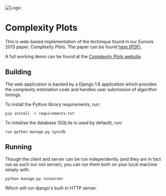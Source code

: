 ![Logo](http://ovii.oerc.ox.ac.uk/cpstatic/images/teaser.png)

# Complexity Plots

This is web-based implementation of the technique found in our Eurovis 2013 paper, Complexity Plots. The paper can be found  [here (PDF)](http://ovii.oerc.ox.ac.uk/cpstatic//complexityplot-eurovis2013.pdf).

A full working demo can be found at the [Complexity Plots website](http://ovii.oerc.ox.ac.uk/cp). 

## Building

The web application is backed by a Django 1.6 application which provides the complexity estimation code and handles user submission of algorithm timings. 

To install the Python library requirements, run:

    pip install -r requirements.txt

To initialise the database (SQLite is used by default), run:
    
    run python manage.py syncdb


## Running

Though the client and server can be run independently (and they are in fact run as such our ovii server), you can run them both on your local machine simply with:

    python manage.py runserver
  
Which will run django's built-in HTTP server. 
